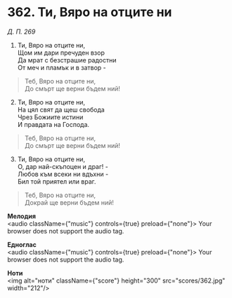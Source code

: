 # 362. Ти, Вяро на отците ни  

*Д. П. 269*  

1. Ти, Вяро на отците ни,  
Щом им дари пречуден взор  
Да мрат с безстрашие радостни  
От меч и пламък и в затвор -  

> Теб, Вяро на отците ни,  
> До смърт ще верни бъдем ний!  

2. Ти, Вяро на отците ни,  
На цял свят да щеш свобода  
Чрез Божиите истини  
И правдата на Господа.  

> Теб, Вяро на отците ни,  
> До смърт ще верни бъдем ний!  

3. Ти, Вяро на отците ни,  
О, дар най-скъпоцен и драг! -  
Любов към всеки ни вдъхни -  
Бил той приятел или враг.  

> Теб, Вяро на отците ни,  
> Докрай ще верни бъдем ний!  

__Мелодия__  
<audio className={"music"} controls={true} preload={"none"}><source src="mp3/362.mp3" type="audio/mpeg"/>
Your browser does not support the audio tag.
</audio>  

__Едноглас__  
<audio className={"music"} controls={true} preload={"none"}><source src="transp/362.mp3" type="audio/mpeg"/>
Your browser does not support the audio tag.
</audio>  

__Ноти__  
<img alt="ноти" className={"score"} height="300" src="scores/362.jpg" width="212"/>
